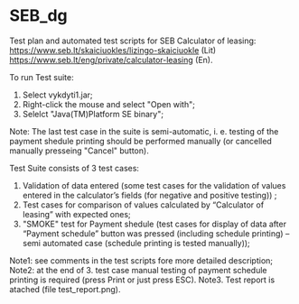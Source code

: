 # SEB_dg

Test plan and automated test scripts for SEB Calculator of leasing:
https://www.seb.lt/skaiciuokles/lizingo-skaiciuokle   (Lit)
https://www.seb.lt/eng/private/calculator-leasing      (En).

To run Test suite:
1. Select vykdyti1.jar;
2. Right-click the mouse and select "Open with";
3. Selelct "Java(TM)Platform SE binary";

Note: The last test case in the suite is semi-automatic, i. e. testing of the payment shedule printing should be performed manually (or cancelled manually presseing "Cancel" button). 

Test Suite consists of 3 test cases:
1. Validation of data entered (some test cases for the validation of values entered in the calculator’s fields (for negative and positive testing)) ;
2. Test cases for comparison of values calculated by “Calculator of leasing” with expected ones; 
3. "SMOKE" test for Payment shedule (test cases for display of data after “Payment schedule” button was pressed (including schedule printing) – semi automated case (schedule printing is tested manually));

Note1: see comments in the test scripts fore more detailed description;
Note2: at the end of 3. test case manual testing of payment schedule printing is required (press Print or just press ESC).
Note3. Test report is atached (file test_report.png).

